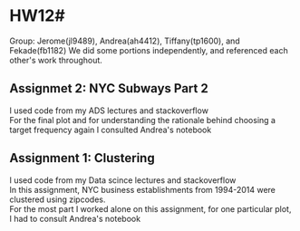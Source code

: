 
# HW12# 
Group: Jerome(jl9489), Andrea(ah4412), Tiffany(tp1600), and Fekade(fb1182) We did some portions independently, and referenced each other's work throughout.

## Assignmet 2: NYC Subways Part 2 ##
I used code from my ADS lectures and stackoverflow</br>
For the final plot and for understanding the rationale behind choosing a target frequency again I consulted Andrea's notebook</br>

## Assignment 1: Clustering ##
I used code from my Data scince lectures and stackoverflow</br>
In this assignment, NYC business establishments from 1994-2014 were clustered using zipcodes.</br>
For the most part I worked alone on this assignment, for one particular plot, I had to consult Andrea's notebook
